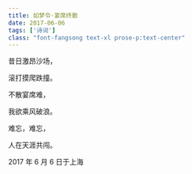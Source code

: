 ```yaml
---
title: 如梦令·宴席终散
date: 2017-06-06
tags: ['诗词']
class: "font-fangsong text-xl prose-p:text-center"
---
```


昔日激昂沙场，

滚打摸爬跌撞。

不散宴席难，

我欲乘风破浪。

难忘，难忘，

人在天涯共闯。

2017 年 6 月 6 日于上海

